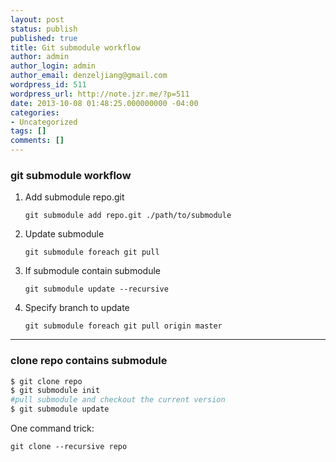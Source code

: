 ```yaml
---
layout: post
status: publish
published: true
title: Git submodule workflow
author: admin
author_login: admin
author_email: denzeljiang@gmail.com
wordpress_id: 511
wordpress_url: http://note.jzr.me/?p=511
date: 2013-10-08 01:48:25.000000000 -04:00
categories:
- Uncategorized
tags: []
comments: []
---
```


### git submodule workflow

1.  Add submodule repo.git

    `git submodule add repo.git ./path/to/submodule`

2.  Update submodule

    `git submodule foreach git pull`

3.  If submodule contain submodule

    `git submodule update --recursive`

3.  Specify branch to update

    `git submodule foreach git pull origin master`

---

### clone repo contains submodule

```bash
$ git clone repo
$ git submodule init
#pull submodule and checkout the current version
$ git submodule update
```

One command trick:

`git clone --recursive repo`

